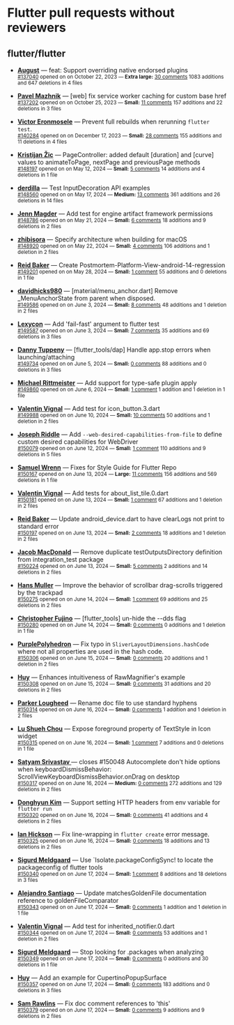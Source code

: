 # Flutter pull requests without reviewers

## flutter/flutter

* **[August](https://github.com/Gustl22)** &mdash; feat: Support overriding native endorsed plugins<br />
    <sub>[#137040](https://github.com/flutter/flutter/pull/137040) opened on on October 22, 2023 &mdash; **Extra large:** [30 comments](https://github.com/flutter/flutter/pull/137040) 1083 additions and 647 deletions in 4 files</sub><br />

* **[Pavel Mazhnik](https://github.com/p-mazhnik)** &mdash; [web] fix service worker caching for custom base href<br />
    <sub>[#137202](https://github.com/flutter/flutter/pull/137202) opened on on October 25, 2023 &mdash; **Small:** [11 comments](https://github.com/flutter/flutter/pull/137202) 157 additions and 22 deletions in 3 files</sub><br />

* **[Victor Eronmosele](https://github.com/victoreronmosele)** &mdash; Prevent full rebuilds when rerunning `flutter test`.<br />
    <sub>[#140284](https://github.com/flutter/flutter/pull/140284) opened on on December 17, 2023 &mdash; **Small:** [28 comments](https://github.com/flutter/flutter/pull/140284) 155 additions and 11 deletions in 4 files</sub><br />

* **[Kristijan Žic](https://github.com/KristijanZic)** &mdash; PageController: added default [duration] and [curve] values to animateToPage, nextPage and previousPage methods<br />
    <sub>[#148197](https://github.com/flutter/flutter/pull/148197) opened on on May 12, 2024 &mdash; **Small:** [5 comments](https://github.com/flutter/flutter/pull/148197) 14 additions and 4 deletions in 1 file</sub><br />

* **[derdilla](https://github.com/NobodyForNothing)** &mdash; Test InputDecoration API examples<br />
    <sub>[#148560](https://github.com/flutter/flutter/pull/148560) opened on on May 17, 2024 &mdash; **Medium:** [13 comments](https://github.com/flutter/flutter/pull/148560) 361 additions and 26 deletions in 14 files</sub><br />

* **[Jenn Magder](https://github.com/jmagman)** &mdash; Add test for engine artifact framework permissions<br />
    <sub>[#148786](https://github.com/flutter/flutter/pull/148786) opened on on May 21, 2024 &mdash; **Small:** [6 comments](https://github.com/flutter/flutter/pull/148786) 18 additions and 9 deletions in 2 files</sub><br />

* **[zhibisora](https://github.com/zhibisora)** &mdash; Specify architecture when building for macOS<br />
    <sub>[#148920](https://github.com/flutter/flutter/pull/148920) opened on on May 22, 2024 &mdash; **Small:** [4 comments](https://github.com/flutter/flutter/pull/148920) 106 additions and 1 deletion in 2 files</sub><br />

* **[Reid Baker](https://github.com/reidbaker)** &mdash; Create Postmortem-Platform-View-android-14-regression<br />
    <sub>[#149201](https://github.com/flutter/flutter/pull/149201) opened on on May 28, 2024 &mdash; **Small:** [1 comment](https://github.com/flutter/flutter/pull/149201) 55 additions and 0 deletions in 1 file</sub><br />

* **[davidhicks980](https://github.com/davidhicks980)** &mdash; [material/menu_anchor.dart] Remove _MenuAnchorState from parent when disposed.<br />
    <sub>[#149586](https://github.com/flutter/flutter/pull/149586) opened on on June 3, 2024 &mdash; **Small:** [8 comments](https://github.com/flutter/flutter/pull/149586) 48 additions and 1 deletion in 2 files</sub><br />

* **[Lexycon](https://github.com/Lexycon)** &mdash; Add 'fail-fast' argument to flutter test<br />
    <sub>[#149587](https://github.com/flutter/flutter/pull/149587) opened on on June 3, 2024 &mdash; **Small:** [7 comments](https://github.com/flutter/flutter/pull/149587) 35 additions and 69 deletions in 3 files</sub><br />

* **[Danny Tuppeny](https://github.com/DanTup)** &mdash; [flutter_tools/dap] Handle app.stop errors when launching/attaching<br />
    <sub>[#149734](https://github.com/flutter/flutter/pull/149734) opened on on June 5, 2024 &mdash; **Small:** [0 comments](https://github.com/flutter/flutter/pull/149734) 88 additions and 0 deletions in 3 files</sub><br />

* **[Michael Rittmeister](https://github.com/DRSchlaubi)** &mdash; Add support for type-safe plugin apply<br />
    <sub>[#149860](https://github.com/flutter/flutter/pull/149860) opened on on June 6, 2024 &mdash; **Small:** [1 comment](https://github.com/flutter/flutter/pull/149860) 1 addition and 1 deletion in 1 file</sub><br />

* **[Valentin Vignal](https://github.com/ValentinVignal)** &mdash; Add test for icon_button.3.dart<br />
    <sub>[#149988](https://github.com/flutter/flutter/pull/149988) opened on on June 10, 2024 &mdash; **Small:** [10 comments](https://github.com/flutter/flutter/pull/149988) 50 additions and 1 deletion in 2 files</sub><br />

* **[Joseph Riddle](https://github.com/joeriddles)** &mdash; Add `--web-desired-capabilities-from-file` to define custom desired capabilities for WebDriver<br />
    <sub>[#150079](https://github.com/flutter/flutter/pull/150079) opened on on June 12, 2024 &mdash; **Small:** [1 comment](https://github.com/flutter/flutter/pull/150079) 110 additions and 9 deletions in 5 files</sub><br />

* **[Samuel Wrenn](https://github.com/swrenn)** &mdash; Fixes for Style Guide for Flutter Repo<br />
    <sub>[#150167](https://github.com/flutter/flutter/pull/150167) opened on on June 13, 2024 &mdash; **Large:** [11 comments](https://github.com/flutter/flutter/pull/150167) 156 additions and 569 deletions in 1 file</sub><br />

* **[Valentin Vignal](https://github.com/ValentinVignal)** &mdash; Add tests for about_list_tile.0.dart<br />
    <sub>[#150181](https://github.com/flutter/flutter/pull/150181) opened on on June 13, 2024 &mdash; **Small:** [1 comment](https://github.com/flutter/flutter/pull/150181) 67 additions and 1 deletion in 2 files</sub><br />

* **[Reid Baker](https://github.com/reidbaker)** &mdash; Update android_device.dart to have clearLogs not print to standard error<br />
    <sub>[#150197](https://github.com/flutter/flutter/pull/150197) opened on on June 13, 2024 &mdash; **Small:** [2 comments](https://github.com/flutter/flutter/pull/150197) 18 additions and 1 deletion in 2 files</sub><br />

* **[Jacob MacDonald](https://github.com/jakemac53)** &mdash; Remove duplicate testOutputsDirectory definition from integration_test package<br />
    <sub>[#150224](https://github.com/flutter/flutter/pull/150224) opened on on June 13, 2024 &mdash; **Small:** [5 comments](https://github.com/flutter/flutter/pull/150224) 2 additions and 14 deletions in 2 files</sub><br />

* **[Hans Muller](https://github.com/HansMuller)** &mdash; Improve the behavior of scrollbar drag-scrolls triggered by the trackpad<br />
    <sub>[#150275](https://github.com/flutter/flutter/pull/150275) opened on on June 14, 2024 &mdash; **Small:** [1 comment](https://github.com/flutter/flutter/pull/150275) 69 additions and 25 deletions in 2 files</sub><br />

* **[Christopher Fujino](https://github.com/christopherfujino)** &mdash; [flutter_tools] un-hide the --dds flag<br />
    <sub>[#150280](https://github.com/flutter/flutter/pull/150280) opened on on June 14, 2024 &mdash; **Small:** [0 comments](https://github.com/flutter/flutter/pull/150280) 0 additions and 1 deletion in 1 file</sub><br />

* **[PurplePolyhedron](https://github.com/PurplePolyhedron)** &mdash; Fix typo in `SliverLayoutDimensions.hashCode` where not all properties are used in the hash code.<br />
    <sub>[#150306](https://github.com/flutter/flutter/pull/150306) opened on on June 15, 2024 &mdash; **Small:** [0 comments](https://github.com/flutter/flutter/pull/150306) 20 additions and 1 deletion in 2 files</sub><br />

* **[Huy](https://github.com/huycozy)** &mdash; Enhances intuitiveness of RawMagnifier's example<br />
    <sub>[#150308](https://github.com/flutter/flutter/pull/150308) opened on on June 15, 2024 &mdash; **Small:** [0 comments](https://github.com/flutter/flutter/pull/150308) 31 additions and 20 deletions in 2 files</sub><br />

* **[Parker Lougheed](https://github.com/parlough)** &mdash; Rename doc file to use standard hyphens<br />
    <sub>[#150314](https://github.com/flutter/flutter/pull/150314) opened on on June 16, 2024 &mdash; **Small:** [0 comments](https://github.com/flutter/flutter/pull/150314) 1 addition and 1 deletion in 2 files</sub><br />

* **[Lu Shueh Chou](https://github.com/evan361425)** &mdash; Expose foreground property of TextStyle in Icon widget<br />
    <sub>[#150315](https://github.com/flutter/flutter/pull/150315) opened on on June 16, 2024 &mdash; **Small:** [1 comment](https://github.com/flutter/flutter/pull/150315) 7 additions and 0 deletions in 1 file</sub><br />

* **[Satyam Srivastav ](https://github.com/D-extremity)** &mdash; closes #150048  Autocomplete don't hide options when keyboardDismissBehavior:  ScrollViewKeyboardDismissBehavior.onDrag on desktop <br />
    <sub>[#150317](https://github.com/flutter/flutter/pull/150317) opened on on June 16, 2024 &mdash; **Medium:** [0 comments](https://github.com/flutter/flutter/pull/150317) 272 additions and 129 deletions in 2 files</sub><br />

* **[Donghyun Kim](https://github.com/temeddix)** &mdash; Support setting HTTP headers from env variable for `flutter run`<br />
    <sub>[#150320](https://github.com/flutter/flutter/pull/150320) opened on on June 16, 2024 &mdash; **Small:** [0 comments](https://github.com/flutter/flutter/pull/150320) 41 additions and 4 deletions in 2 files</sub><br />

* **[Ian Hickson](https://github.com/Hixie)** &mdash; Fix line-wrapping in `flutter create` error message.<br />
    <sub>[#150325](https://github.com/flutter/flutter/pull/150325) opened on on June 16, 2024 &mdash; **Small:** [0 comments](https://github.com/flutter/flutter/pull/150325) 18 additions and 13 deletions in 2 files</sub><br />

* **[Sigurd Meldgaard](https://github.com/sigurdm)** &mdash; Use `Isolate.packageConfigSync! to locate the packageconfig of flutter tools<br />
    <sub>[#150340](https://github.com/flutter/flutter/pull/150340) opened on on June 17, 2024 &mdash; **Small:** [1 comment](https://github.com/flutter/flutter/pull/150340) 8 additions and 18 deletions in 3 files</sub><br />

* **[Alejandro Santiago](https://github.com/alestiago)** &mdash; Update matchesGoldenFile documentation reference to goldenFileComparator<br />
    <sub>[#150343](https://github.com/flutter/flutter/pull/150343) opened on on June 17, 2024 &mdash; **Small:** [0 comments](https://github.com/flutter/flutter/pull/150343) 1 addition and 1 deletion in 1 file</sub><br />

* **[Valentin Vignal](https://github.com/ValentinVignal)** &mdash; Add test for inherited_notifier.0.dart<br />
    <sub>[#150344](https://github.com/flutter/flutter/pull/150344) opened on on June 17, 2024 &mdash; **Small:** [0 comments](https://github.com/flutter/flutter/pull/150344) 53 additions and 1 deletion in 2 files</sub><br />

* **[Sigurd Meldgaard](https://github.com/sigurdm)** &mdash; Stop looking for .packages when analyzing<br />
    <sub>[#150349](https://github.com/flutter/flutter/pull/150349) opened on on June 17, 2024 &mdash; **Small:** [0 comments](https://github.com/flutter/flutter/pull/150349) 0 additions and 30 deletions in 1 file</sub><br />

* **[Huy](https://github.com/huycozy)** &mdash; Add an example for CupertinoPopupSurface<br />
    <sub>[#150357](https://github.com/flutter/flutter/pull/150357) opened on on June 17, 2024 &mdash; **Small:** [0 comments](https://github.com/flutter/flutter/pull/150357) 183 additions and 0 deletions in 3 files</sub><br />

* **[Sam Rawlins](https://github.com/srawlins)** &mdash; Fix doc comment references to 'this'<br />
    <sub>[#150379](https://github.com/flutter/flutter/pull/150379) opened on on June 17, 2024 &mdash; **Small:** [0 comments](https://github.com/flutter/flutter/pull/150379) 9 additions and 9 deletions in 2 files</sub><br />


